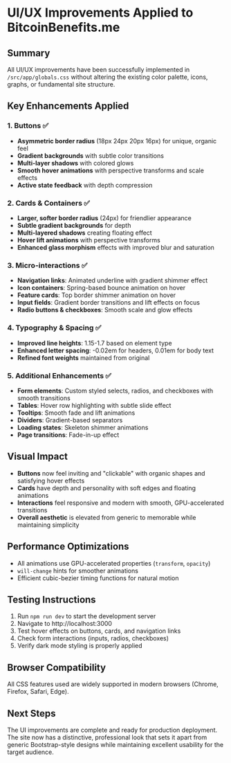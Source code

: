 # UI/UX Improvements Applied to BitcoinBenefits.me

## Summary
All UI/UX improvements have been successfully implemented in `/src/app/globals.css` without altering the existing color palette, icons, graphs, or fundamental site structure.

## Key Enhancements Applied

### 1. **Buttons** ✅
- **Asymmetric border radius** (18px 24px 20px 16px) for unique, organic feel
- **Gradient backgrounds** with subtle color transitions
- **Multi-layer shadows** with colored glows
- **Smooth hover animations** with perspective transforms and scale effects
- **Active state feedback** with depth compression

### 2. **Cards & Containers** ✅
- **Larger, softer border radius** (24px) for friendlier appearance
- **Subtle gradient backgrounds** for depth
- **Multi-layered shadows** creating floating effect
- **Hover lift animations** with perspective transforms
- **Enhanced glass morphism** effects with improved blur and saturation

### 3. **Micro-interactions** ✅
- **Navigation links**: Animated underline with gradient shimmer effect
- **Icon containers**: Spring-based bounce animation on hover
- **Feature cards**: Top border shimmer animation on hover
- **Input fields**: Gradient border transitions and lift effects on focus
- **Radio buttons & checkboxes**: Smooth scale and glow effects

### 4. **Typography & Spacing** ✅
- **Improved line heights**: 1.15-1.7 based on element type
- **Enhanced letter spacing**: -0.02em for headers, 0.01em for body text
- **Refined font weights** maintained from original

### 5. **Additional Enhancements** ✅
- **Form elements**: Custom styled selects, radios, and checkboxes with smooth transitions
- **Tables**: Hover row highlighting with subtle slide effect
- **Tooltips**: Smooth fade and lift animations
- **Dividers**: Gradient-based separators
- **Loading states**: Skeleton shimmer animations
- **Page transitions**: Fade-in-up effect

## Visual Impact
- **Buttons** now feel inviting and "clickable" with organic shapes and satisfying hover effects
- **Cards** have depth and personality with soft edges and floating animations
- **Interactions** feel responsive and modern with smooth, GPU-accelerated transitions
- **Overall aesthetic** is elevated from generic to memorable while maintaining simplicity

## Performance Optimizations
- All animations use GPU-accelerated properties (`transform`, `opacity`)
- `will-change` hints for smoother animations
- Efficient cubic-bezier timing functions for natural motion

## Testing Instructions
1. Run `npm run dev` to start the development server
2. Navigate to http://localhost:3000
3. Test hover effects on buttons, cards, and navigation links
4. Check form interactions (inputs, radios, checkboxes)
5. Verify dark mode styling is properly applied

## Browser Compatibility
All CSS features used are widely supported in modern browsers (Chrome, Firefox, Safari, Edge).

## Next Steps
The UI improvements are complete and ready for production deployment. The site now has a distinctive, professional look that sets it apart from generic Bootstrap-style designs while maintaining excellent usability for the target audience.
